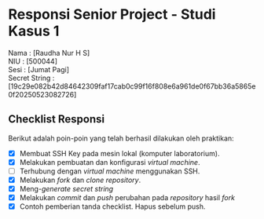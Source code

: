# Responsi Senior Project - Studi Kasus 1

Nama : [Raudha Nur H S]  
NIU : [500044]  
Sesi : [Jumat Pagi]  
Secret String : [19c29e082b42d84642309faf17cab0c99f16f808e6a961de0f67bb36a5865e0f20250523082726]

## Checklist Responsi

Berikut adalah poin-poin yang telah berhasil dilakukan oleh praktikan:

- [x] Membuat SSH Key pada mesin lokal (komputer laboratorium).
- [x] Melakukan pembuatan dan konfigurasi _virtual machine_.
- [ ] Terhubung dengan _virtual machine_ menggunakan SSH.
- [x] Melakukan _fork_ dan _clone_ _repository_.
- [x] Meng-_generate_ _secret string_
- [x] Melakukan _commit_ dan _push_ perubahan pada _repository_ hasil _fork_
- [x] Contoh pemberian tanda checklist. Hapus sebelum push.
